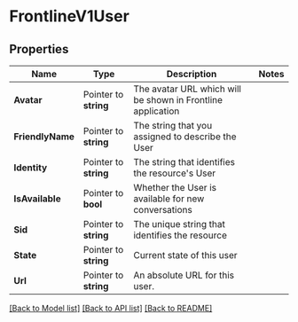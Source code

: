 # FrontlineV1User

## Properties

Name | Type | Description | Notes
------------ | ------------- | ------------- | -------------
**Avatar** | Pointer to **string** | The avatar URL which will be shown in Frontline application |
**FriendlyName** | Pointer to **string** | The string that you assigned to describe the User |
**Identity** | Pointer to **string** | The string that identifies the resource's User |
**IsAvailable** | Pointer to **bool** | Whether the User is available for new conversations |
**Sid** | Pointer to **string** | The unique string that identifies the resource |
**State** | Pointer to **string** | Current state of this user |
**Url** | Pointer to **string** | An absolute URL for this user. |

[[Back to Model list]](../README.md#documentation-for-models) [[Back to API list]](../README.md#documentation-for-api-endpoints) [[Back to README]](../README.md)



